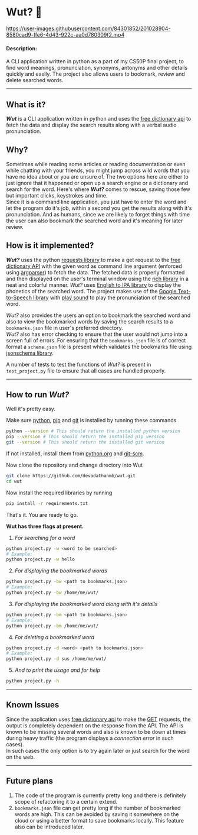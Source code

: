 # Wut? 🤔

https://user-images.githubusercontent.com/84301852/201028904-8580cad9-ffe6-4d43-922c-aa0d780309f2.mp4


#### Description:
A CLI application written in python as a part of my CS50P final project, to find word meanings, pronunciation, synonyms, antonyms and other details quickly and easily. The project also allows users to bookmark, review and delete searched words.

---
## What is it?

***Wut*** is a CLI application written in python and uses the [free  dictionary api](https://dictionaryapi.dev/) to fetch the data and display the search results along with a verbal audio pronunciation.

## Why?

Sometimes while reading some articles or reading documentation or even while chatting with your friends, you might jump across wild words that you have no idea about or you are unsure of. The two options here are either to just ignore that it happened or open up a search engine or a dictionary and search for the word. Here's where ***Wut?*** comes to rescue, saving those few but important clicks, keystrokes and time.  
Since it is a command line application, you just have to enter the word and let the program do it's job, within a second you get the results along with it's pronunciation. And as humans, since we are likely to forget things with time the user can also bookmark the searched word and it's meaning for later review.

## How is it implemented?
***Wut?*** uses the python [requests library](ulink) to make a get request to the [free dictionary API](https://dictionaryapi.dev/) with the given word as command line argument (enforced using [argparser](https://pypi.org/project/argparse/)) to fetch the data. The fetched data is properly formatted and then displayed on the user's terminal window using the [rich library](https://pypi.org/project/rich/) in a neat and colorful manner. *Wut?* uses [English to IPA library](https://pypi.org/project/eng-to-ipa/) to display the phonetics of the searched word. The project makes use of the [Google Text-to-Speech library](https://pypi.org/project/gTTS/) with [play sound](https://pypi.org/project/playsound/) to play the pronunciation of the searched word.  

 *Wut?* also provides the users an option to bookmark the searched word and also to view the bookmarked words by saving the search results to a ```bookmarks.json``` file in user's preferred directory.   
*Wut?* also has error checking to ensure that the user would not jump into a screen full of errors. For ensuring that the ```bookmarks.json``` file is of correct format a ```schema.json``` file is present which validates the bookmarks file using [jsonschema library](https://pypi.org/project/jsonschema/).

A number of tests to test the functions of *Wut?* is present in ```test_project.py``` file to ensure that all cases are handled properly.

---

## How to run *Wut?*
Well it's pretty easy.

Make sure [python](https://www.python.org/), [pip](https://pypi.org/project/pip/) and [git](https://git-scm.com/) is installed by running these commands
```bash
python --version # This should return the installed python version
pip --version # This should return the installed pip version
git --version # This should return the installed git version
```
If not installed, install them from [python.org](python.org/downloads/) and [git-scm](https://git-scm.com/downloads).

Now clone the repository and change directory into Wut
```bash
git clone https://github.com/devadathanmb/wut.git
cd wut
```
Now install the required libraries by running
```bash
pip install -r requirements.txt
```

That's it. You are ready to go.


**Wut has three flags at present.**

1. *For searching for a word*
```bash
python project.py -w <word to be searched>
# Example:
python project.py -w hello
```
2. *For displaying the bookmarked words*
```bash
python project.py -bw <path to bookmarks.json>
# Example:
python project.py -bw /home/me/wut/
```
3. *For displaying the bookmarked word along with it's details*
```bash
python project.py -bm <path to bookmarks.json>
# Example:
python project.py -bm /home/me/wut/
```
4. *For deleting a bookmarked word*
```bash
python project.py -d <word> <path to bookmarks.json>
# Example:
python project.py -d sus /home/me/wut/
```  
5. *And to print the usage and for help*
```bash
python project.py -h
```
---

## Known Issues
Since the application uses [free dictionary api](https://dictionaryapi.dev/) to make the [GET](https://en.wikipedia.org/wiki/Hypertext_Transfer_Protocol#Request_methods) requests, the output is completely dependent on the response from the API. The API is known to be missing several words and also is known to be down at times during heavy traffic (the program displays a *connection error* in such cases).  
In such cases the only option is to try again later or just search for the word on the web.


---
## Future plans
1. The code of the program is currently pretty long and there is definitely scope of refactoring it to a certain extend.
2. ```bookmarks.json``` file can get pretty long if the number of bookmarked words are high. This can be avoided by saving it somewhere on the cloud or using a better format to save bookmarks locally. This feature also can be introduced later.
